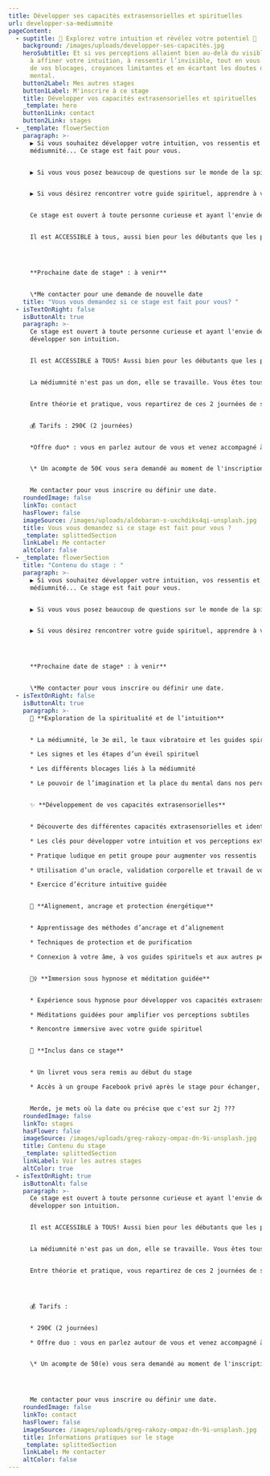 ```yaml
---
title: Développer ses capacités extrasensorielles et spirituelles
url: developper-sa-mediumnite
pageContent:
  - suptitle: 🌟 Explorez votre intuition et révélez votre potentiel 🌟
    background: /images/uploads/developper-ses-capacités.jpg
    heroSubtitle: Et si vos perceptions allaient bien au-delà du visible ? Apprenez
      à affiner votre intuition, à ressentir l’invisible, tout en vous libérant
      de vos blocages, croyances limitantes et en écartant les doutes de votre
      mental.
    button2Label: Mes autres stages
    button1Label: M'inscrire à ce stage
    title: Développer vos capacités extrasensorielles et spirituelles
    _template: hero
    button1Link: contact
    button2Link: stages
  - _template: flowerSection
    paragraph: >-
      ▶️ Si vous souhaitez développer votre intuition, vos ressentis et votre
      médiumnité... Ce stage est fait pour vous.


      ▶️ Si vous vous posez beaucoup de questions sur le monde de la spiritualité ou que vous êtes en plein éveil spirituel... Ce stage est fait pour vous. 


      ▶️ Si vous désirez rencontrer votre guide spirituel, apprendre à vous connecter à votre âme, vos guides et aux autres personnes... Ce stage est fait pour vous.


      Ce stage est ouvert à toute personne curieuse et ayant l'envie de développer son intuition. 


      Il est ACCESSIBLE à tous, aussi bien pour les débutants que les personnes ayant déjà des connaissances. La médiumnité n'est pas un don, elle se travaille. Alors vous êtes tous capables de participer à ce stage! 




      **Prochaine date de stage* : à venir**


      \*Me contacter pour une demande de nouvelle date
    title: "Vous vous demandez si ce stage est fait pour vous? "
  - isTextOnRight: false
    isButtonAlt: true
    paragraph: >-
      Ce stage est ouvert à toute personne curieuse et ayant l'envie de
      développer son intuition. 


      Il est ACCESSIBLE à TOUS! Aussi bien pour les débutants que les personnes ayant déjà des connaissances. 


      La médiumnité n'est pas un don, elle se travaille. Vous êtes tous capables de participer à ce stage! 


      Entre théorie et pratique, vous repartirez de ces 2 journées de stage avec toutes les clefs en main pour faire évoluer votre spiritualité, votre intuition et votre médiumnité. 


      💰 Tarifs : 290€ (2 journées)


      *Offre duo* : vous en parlez autour de vous et venez accompagné à ce stage, alors vous bénéficierez d'une offre de réduction de 30€. 


      \* Un acompte de 50€ vous sera demandé au moment de l'inscription


      Me contacter pour vous inscrire ou définir une date.
    roundedImage: false
    linkTo: contact
    hasFlower: false
    imageSource: /images/uploads/aldebaran-s-uxchdiks4qi-unsplash.jpg
    title: Vous vous demandez si ce stage est fait pour vous ?
    _template: splittedSection
    linkLabel: Me contacter
    altColor: false
  - _template: flowerSection
    title: "Contenu du stage : "
    paragraph: >-
      ▶️ Si vous souhaitez développer votre intuition, vos ressentis et votre
      médiumnité... Ce stage est fait pour vous.


      ▶️ Si vous vous posez beaucoup de questions sur le monde de la spiritualité ou que vous êtes en plein éveil spirituel... Ce stage est fait pour vous. 


      ▶️ Si vous désirez rencontrer votre guide spirituel, apprendre à vous connecter à votre âme, vos guides et aux autres personnes... Ce stage est fait pour vous.




      **Prochaine date de stage* : à venir**


      \*Me contacter pour vous inscrire ou définir une date.
  - isTextOnRight: false
    isButtonAlt: true
    paragraph: >-
      🔮 **Exploration de la spiritualité et de l’intuition**


      * La médiumnité, le 3e œil, le taux vibratoire et les guides spirituels

      * Les signes et les étapes d’un éveil spirituel

      * Les différents blocages liés à la médiumnité

      * Le pouvoir de l’imagination et la place du mental dans nos perceptions extrasensorielles


      ✨ **Développement de vos capacités extrasensorielles** 


      * Découverte des différentes capacités extrasensorielles et identification de celles qui prédominent chez vous

      * Les clés pour développer votre intuition et vos perceptions extrasensorielles

      * Pratique ludique en petit groupe pour augmenter vos ressentis

      * Utilisation d’un oracle, validation corporelle et travail de votre intuition avec et sans supports

      * Exercice d’écriture intuitive guidée


      🌿 **Alignement, ancrage et protection énergétique**


      * Apprentissage des méthodes d’ancrage et d’alignement 

      * Techniques de protection et de purification 

      * Connexion à votre âme, à vos guides spirituels et aux autres personnes


      🧘‍♀️ **Immersion sous hypnose et méditation guidée**


      * Expérience sous hypnose pour développer vos capacités extrasensorielles et votre intuition

      * Méditations guidées pour amplifier vos perceptions subtiles

      * Rencontre immersive avec votre guide spirituel


      📖 **Inclus dans ce stage**


      * Un livret vous sera remis au début du stage 

      * Accès à un groupe Facebook privé après le stage pour échanger, partager vos expériences et poser vos questions


      Merde, je mets où la date ou précise que c'est sur 2j ???
    roundedImage: false
    linkTo: stages
    hasFlower: false
    imageSource: /images/uploads/greg-rakozy-ompaz-dn-9i-unsplash.jpg
    title: Contenu du stage
    _template: splittedSection
    linkLabel: Voir les autres stages
    altColor: true
  - isTextOnRight: true
    isButtonAlt: false
    paragraph: >-
      Ce stage est ouvert à toute personne curieuse et ayant l'envie de
      développer son intuition. 


      Il est ACCESSIBLE à TOUS! Aussi bien pour les débutants que les personnes ayant déjà des connaissances. 


      La médiumnité n'est pas un don, elle se travaille. Vous êtes tous capables de participer à ce stage! 


      Entre théorie et pratique, vous repartirez de ces 2 journées de stage avec toutes les clefs en main pour faire évoluer votre spiritualité, votre intuition et votre médiumnité. 




      💰 Tarifs :


      * 290€ (2 journées)

      * Offre duo : vous en parlez autour de vous et venez accompagné à ce stage, alors vous bénéficierez d'une offre de réduction de 30€. 


      \* Un acompte de 50(e) vous sera demandé au moment de l'inscription




      Me contacter pour vous inscrire ou définir une date.
    roundedImage: false
    linkTo: contact
    hasFlower: false
    imageSource: /images/uploads/greg-rakozy-ompaz-dn-9i-unsplash.jpg
    title: Informations pratiques sur le stage
    _template: splittedSection
    linkLabel: Me contacter
    altColor: false
---
```

